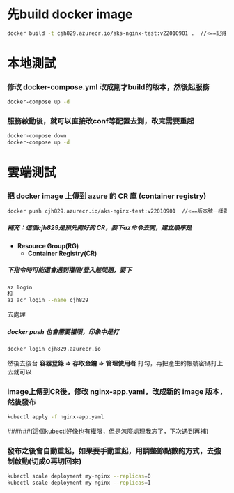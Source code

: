 # 先build docker image

```sh
docker build -t cjh829.azurecr.io/aks-nginx-test:v22010901 .  //<==記得最後有個點，版本號記得改
```

# 本地測試


### 修改 docker-compose.yml 改成剛才build的版本，然後起服務
```sh
docker-compose up -d
```
### 服務啟動後，就可以直接改conf等配置去測，改完需要重起
```sh
docker-compose down
docker-compose up -d
```


# 雲端測試

### 把 docker image 上傳到 azure 的 CR 庫 (container registry)

```sh
docker push cjh829.azurecr.io/aks-nginx-test:v22010901  //<==版本號一樣要記得改
```
##### 補充：這個cjh829是預先開好的 CR，要下az命令去開，建立順序是 
* **Resource Group(RG)**
  * **Container Registry(CR)**

##### 下指令時可能還會遇到權限/登入態問題，要下

```sh
az login
和
az acr login --name cjh829
```
去處理

##### docker push 也會需要權限，印象中是打

```sh
docker login cjh829.azurecr.io
```
然後去後台 **容器登錄 => 存取金鑰 => 管理使用者** 打勾，再把產生的帳號密碼打上去就可以

### image上傳到CR後，修改 nginx-app.yaml，改成新的 image 版本，然後發布

```sh
kubectl apply -f nginx-app.yaml
```
######(這個kubectl好像也有權限，但是怎麼處理我忘了，下次遇到再補)

### 發布之後會自動重起，如果要手動重起，用調整節點數的方式，去強制啟動(切成0再切回來)
```sh
kubectl scale deployment my-nginx --replicas=0
kubectl scale deployment my-nginx --replicas=1
```



